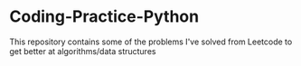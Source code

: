 # Coding-Practice-Python
This repository contains some of the problems I've solved from Leetcode to get better at algorithms/data structures
